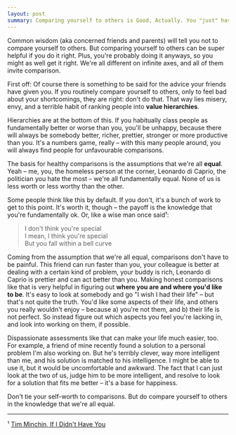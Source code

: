 ```yaml
---
layout: post
summary: Comparing yourself to others is Good, Actually. You "just" have to assume that we're all equals.
---
```


Common wisdom (aka concerned friends and parents) will tell you not to compare yourself to others. But comparing
yourself to others can be super helpful if you do it right. Plus, you're probably doing it anyways, so you might as well
get it right. We're all different on infinite axes, and all of them invite comparison.

First off: Of course there is something to be said for the advice your friends have given you. If you routinely compare
yourself to others, only to feel bad about your shortcomings, they are right: don't do that. That way lies misery, envy,
and a terrible habit of ranking people into **value hierarchies**.

Hierarchies are at the bottom of this. If you habitually class people as fundamentally better or worse than you, you'll
be unhappy, because there will always be somebody better, richer, prettier, stronger or more productive than you. It's a
numbers game, really – with this many people around, you will always find people for unfavourable comparisons.

The basis for healthy comparisons is the assumptions that we're all **equal**. Yeah – me, you, the homeless person at
the corner, Leonardo di Caprio, the politician you hate the most – we're all fundamentally equal. None of us is less
worth or less worthy than the other.

Some people think like this by default. If you don't, it's a bunch of work to get to this point. It's worth it, though –
the payoff is the knowledge that you're fundamentally ok. Or, like a wise man once said¹:

<blockquote>
I don't think you're special<br>
I mean, I think you're special<br>
But you fall within a bell curve
</blockquote>

Coming from the assumption that we're all equal, comparisons don't have to be painful. This friend can run faster than
you, your colleague is better at dealing with a certain kind of problem, your buddy is rich, Leonardo di Caprio is
prettier and can act better than you. Making honest comparisons like that is very helpful in figuring out **where you
are and where you'd like to be**. It's easy to look at somebody and go "I wish I had their life" – but that's not quite
the truth. You'd like some aspects of their life, and others you really wouldn't enjoy – because a) you're not them, and
b) their life is not perfect. So instead figure out which aspects you feel you're lacking in, and look into working on
them, if possible.

Dispassionate assessments like that can make your life much easier, too. For example, a friend of mine recently found a
solution to a personal problem I'm also working on. But he's terribly clever, way more intelligent than me, and his
solution is matched to his intelligence. I might be able to use it, but it would be uncomfortable and awkward. The fact
that I can just look at the two of us, judge him to be more intelligent, and resolve to look for a solution that fits me
better – it's a base for happiness.

Don't tie your self-worth to comparisons. But do compare yourself to others in the knowledge that we're all equal.

-----

¹ [Tim Minchin, If I Didn't Have You](https://www.youtube.com/watch?v=Zn6gV2sdl38)
